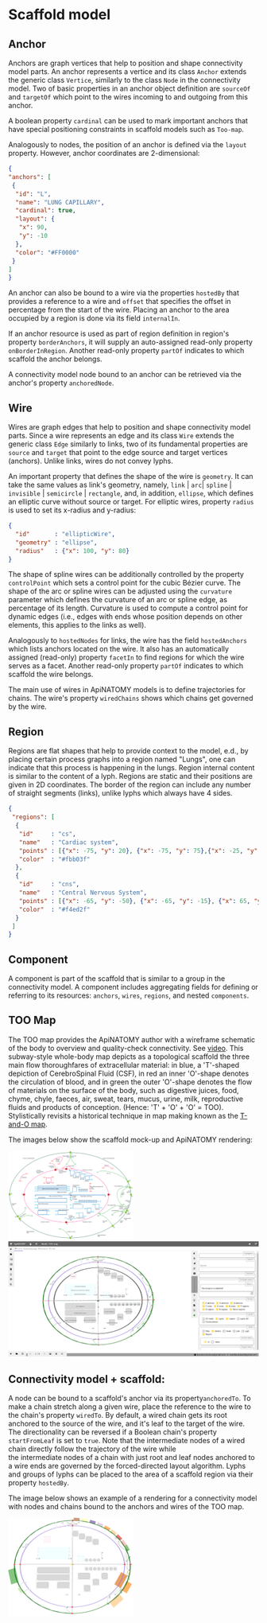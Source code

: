 # Scaffold model

## Anchor
 Anchors are graph vertices that help to position and shape connectivity model parts.
 An anchor represents a vertice and its class `Anchor` extends the generic class `Vertice`, similarly to 
 the class `Node` in the connectivity model. Two of basic properties in an anchor object definition 
 are `sourceOf` and `targetOf` which point to the wires incoming to and outgoing from this anchor. 
 
 A boolean property `cardinal` can be used to mark important anchors that have special positioning 
 constraints in scaffold models such as `Too-map`.

 Analogously to nodes, the position of an anchor is defined via the `layout` property. However, anchor coordinates 
 are 2-dimensional: 
 ```json
{
 "anchors": [
  {
   "id": "L",
   "name": "LUNG CAPILLARY",
   "cardinal": true,
   "layout": {
    "x": 90,
    "y": -10
   },
   "color": "#FF0000"
  }
 ]
}
```
 An anchor can also be bound to a wire via the properties `hostedBy` that provides a reference to a wire and 
`offset` that specifies the offset in percentage from the start of the wire.
 Placing an anchor to the area occupied by a region is done via its field `internalIn`.
 
 If an anchor resource is used as part of region definition in region's property `borderAnchors`, 
 it will supply an auto-assigned read-only property `onBorderInRegion`. 
 Another read-only property `partOf` indicates to which scaffold the anchor belongs.

 A connectivity model node bound to an anchor can be retrieved via the anchor's property `anchoredNode`.

## Wire
 Wires are graph edges that help to position and shape connectivity model parts. 
 Since a wire represents an edge and its class `Wire` extends the generic class `Edge` similarly to links,
 two of its fundamental properties are `source` and `target` that point to the edge source and target 
 vertices (anchors). Unlike links, wires do not convey lyphs.
 
 An important property that defines the shape of the wire is `geometry`. It can take the same values as 
 link's geometry, namely, `link` | `arc`| `spline` | `invisible` | `semicircle` | `rectangle`, and, in addition, 
 `ellipse`, which defines an elliptic curve without source or target. 
 For elliptic wires, property `radius` is used to set its x-radius and y-radius:
```json
{
  "id"       : "ellipticWire",
  "geometry" : "ellipse",
  "radius"   : {"x": 100, "y": 80}
}
```
 The shape of spline wires can be additionally controlled by the property `controlPoint` which sets a control point for
 the cubic Bézier curve. The shape of the arc or spline wires can be adjusted using the `curvature` parameter
 which defines the curvature of an arc or spline edge, as percentage of its length. 
 Curvature is used to compute a control point for dynamic edges (i.e., edges with ends whose position depends
 on other elements, this applies to the links as well).

 Analogously to `hostedNodes` for links, the wire has the field `hostedAnchors` which lists anchors located on 
 the wire. It also has an automatically assigned (read-only) property `facetIn` to find regions for which the wire serves as a facet.
 Another read-only property `partOf` indicates to which scaffold the wire belongs.

 The main use of wires in ApiNATOMY models is to define trajectories for chains. The wire's property
 `wiredChains` shows which chains get governed by the wire.

## Region
  Regions are flat shapes that help to provide context to the model, e.d., by placing certain process graphs into a region named "Lungs", one can indicate that this process is happening in the lungs.
  Region internal content is similar to the content of a lyph. Regions are static and their positions are given in 2D coordinates. The border of the region can include any number of straight segments (links), unlike lyphs which always have 4 sides.
```json
{
 "regions": [
  {
   "id"     : "cs",
   "name"   : "Cardiac system",
   "points" : [{"x": -75, "y": 20}, {"x": -75, "y": 75},{"x": -25, "y": 75},{"x": -25, "y": 20}],
   "color"  : "#fbb03f"
  },
  {
   "id"     : "cns",
   "name"   : "Central Nervous System",
   "points" : [{"x": -65, "y": -50}, {"x": -65, "y": -15}, {"x": 65, "y": -15}, {"x": 65, "y": -50}],
   "color"  : "#f4ed2f"
  }
 ]
}
```

## Component
 A component is part of the scaffold that is similar to a group in the connectivity model.
 A component includes aggregating fields for defining or referring to its resources: `anchors`, `wires`, `regions`, and nested `components`.

## TOO Map
 The TOO map provides the ApiNATOMY author with a wireframe schematic of the body to overview and quality-check connectivity. 
 See [video](https://www.youtube.com/watch?v=jHemXXa_PJ8). 
 This subway-style whole-body map depicts as a topological 
 scaffold the three main flow thoroughfares of extracellular material: in blue, a 'T'-shaped depiction of CerebroSpinal Fluid (CSF), in red an inner 
 'O'-shape denotes the circulation of blood, and in green the outer 'O'-shape denotes the flow of materials on the surface 
 of the body, such as digestive juices, food, chyme, chyle, faeces, air, sweat, tears, mucus, urine, milk, reproductive fluids 
 and products of conception. (Hence: 'T' + 'O' + 'O' = TOO). Stylistically revisits a historical technique in map making known as the 
 [T-and-O map](https://en.wikipedia.org/wiki/T_and_O_map).

 The images below show the scaffold mock-up and ApiNATOMY rendering:

 <img src="asset/tooMap.png" width="50%" caption = "TOO map">

 <img src="asset/tooMap-screenshot.png" width="100%" caption = "TOO map in the ApiNATOMY viewer">

## Connectivity model + scaffold:
 A node can be bound to a scaffold's anchor via its property`anchoredTo`. 
 To make a chain stretch along a given wire, place the reference to the wire to the chain's property `wiredTo`.
 By default, a wired chain gets its root anchored to the source of the wire, and it's leaf to the target of the wire.
 The directionality can be reversed if a Boolean chain's property `startFromLeaf` is set to `true`.
 Note that the intermediate nodes of a wired chain directly follow the trajectory of the wire while  
 the intermediate nodes of a chain with just root and leaf nodes anchored to a wire ends are governed by 
 the forced-directed layout algorithm. 
 Lyphs and groups of lyphs can be placed to the area of a scaffold region via their property `hostedBy`.
 
 The image below shows an example of a rendering for a connectivity model 
 with nodes and chains bound to the anchors and wires of the TOO map.

 <img src="asset/tooMap-model.png" width="50%" caption = "Connectivity model shaped by the TOO map">






